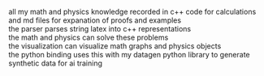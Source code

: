 all my math and physics knowledge recorded in c++ code for calculations and md files for expanation of proofs and examples  
the parser parses string latex into c++ representations  
the math and physics can solve these problems  
the visualization can visualize math graphs and physics objects  
the python binding uses this with my datagen python library to generate synthetic data for ai training  